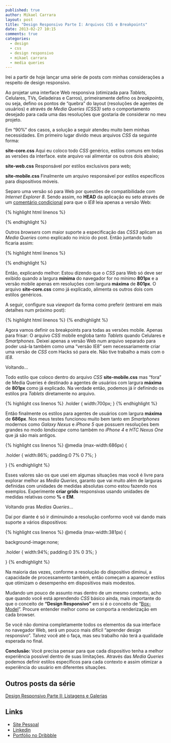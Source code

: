 ```yaml
---
published: true
author: Mikael Carrara
layout: post
title: "Design Responsivo Parte I: Arquivos CSS e Breakpoints"
date: 2013-02-27 10:15
comments: true
categories:
  - design
  - css
  - design responsivo
  - mikael carrara
  - media queries
---
```


Irei a partir de hoje lançar uma série de posts com minhas considerações a respeito de design responsivo.

Ao projetar uma interface Web responsiva (otimizada para *Tablets*, Celulares, TVs, Geladeiras e Carros), primeiramente defino os *breakpoints*, ou seja, defino os pontos de “quebra” do layout (resoluções de agentes de usuários) e através de *Media Queries (*CSS*3)* seto o comportamento desejado para cada uma das resoluções que gostaria de considerar no meu projeto.

<!--more-->

Em “90%” dos casos, a solução a seguir atendeu muito bem minhas necessidades. Em primeiro lugar divido meus arquivos *CSS* da seguinte forma:

**site-core.css**
Aqui eu coloco todo *CSS* genérico, estilos comuns em todas as versões da interface. este arquivo vai alimentar os outros dois abaixo;

**site-web.css**
Responsável por estilos exclusivos para web;

**site-mobile.css**
Finalmente um arquivo responsável por estilos específicos para dispositivos móveis.

Separo uma versão só para Web por questões de compatibilidade com *Internet Explorer 8*. Sendo assim, no **HEAD** da aplicação eu seto através de um [comentário condicional](http://en.wikipedia.org/wiki/Conditional_comment) para que o *IE8* leia apenas a versão Web:

{% highlight html linenos %}
<!--[if IE]>
  <link type="text/css" rel="stylesheet" href="site-web.css" media="screen" />
<![endif]-->
{% endhighlight %}

Outros *browsers* com maior suporte a especificação das *CSS3* aplicam as *Media Queries* como explicado no início do post. Então juntando tudo ficaria assim:

{% highlight html linenos %}
<link type="text/css" rel="stylesheet" href="site-core.css" />
<link type="text/css" rel="stylesheet" href="site-web.css" media="screen and (min-width:801px)" />
<link type="text/css" rel="stylesheet" href="site-mobile.css" media="handheld, screen and (max-width:801px)" />
{% endhighlight %}

Então, explicando melhor: Estou dizendo que o *CSS* para Web só deve ser exibido quando a largura **mínima** do navegador for no mínimo **801px** e a versão mobile apenas em resoluções com largura **máxima** de **801px**. O arquivo **site-core.css** como já explicado, alimenta os outros dois com estilos genéricos.

A seguir, configure sua *viewport* da forma como preferir (entrarei em mais detalhes num próximo post):

{% highlight html linenos %}
<meta name="viewport" content="width=device-width, user-scalable=no" />
{% endhighlight %}

Agora vamos definir os breakpoints para todas as versões mobile. Apenas para frisar: O arquivo *CSS* mobile engloba tanto *Tablets* quando Celulares e *Smartphones*. Deixei apenas a versão Web num arquivo separado para poder usá-la também como uma “versão IE8” sem necessariamente criar uma versão de *CSS* com Hacks só para ele. Não tive trabalho a mais com o *IE8*.

Voltando...

Todo estilo que coloco dentro do arquivo *CSS* **site-mobile.css** mas “fora” de Media Queries é destinado a agentes de usuários com largura **máxima** de **801px** como já explicado. Na verdade então, podemos já ir definindo os estilos pra *Tablets* diretamente no arquivo.

{% highlight css linenos %}
.holder {
  width:700px;
}
{% endhighlight %}

Então finalmente os estilos para agentes de usuários com largura **máxima** de **686px**. Nos meus testes funcionou muito bem tanto em *Smartphones* modernos como *Galaxy Nexus* e *iPhone 5* que possuem resoluções bem grandes no modo *landscape* como também no *iPhone 4* e *HTC Nexus One* que já são mais antigos.

{% highlight css linenos %}
@media (max-width:686px) {

  .holder {
    width:86%;
    padding:0 7% 0 7%;
  }

}
{% endhighlight %}

Esses valores são os que usei em algumas situações mas você é livre para explorar melhor as *Media Queries*, garanto que vai muito além de larguras definidas com unidades de medidas absolutas como estou fazendo nos exemplos. Experimente **criar grids** responsivas usando unidades de medidas relativas como **%** e **EM**.

Voltando pras *Medias Queries*...

Daí por diante é só ir diminuindo a resolução conformo você vai dando mais suporte a vários dispositivos:

{% highlight css linenos %}
@media (max-width:381px) {

  background-image:none;

  .holder {
    width:94%;
    padding:0 3% 0 3%;
  }

}
{% endhighlight %}

Na maioria das vezes, conforme a resolução do dispositivo diminui, a capacidade de processamento também, então começam a aparecer estilos que otimizam o desempenho em dispositivos mais modestos.

Mudando um pouco de assunto mas dentro de um mesmo contexto, acho que quando você está aprendendo *CSS* básico ainda, mais importante do que o conceito de **“Design Responsivo”** em si é o conceito de “[Box-Model](http://www.w3.org/TR/CSS2/box.html)”. Procure entender melhor como se comporta a renderização em cada browser.

Se você não domina completamente todos os elementos da sua interface no navegador Web, será um pouco mais difícil “aprender design responsivo”. Talvez você até o faça, mas seu trabalho não terá a qualidade esperada no final.

**Conclusão:** Você precisa pensar para que cada dispositivo tenha a melhor experiência possível dentro de suas limitações. Através das *Media Queries* podemos definir estilos específicos para cada contexto e assim otimizar a experiência do usuário em diferentes situações.

## Outros posts da série

[Design Responsivo Parte II: Listagens e Galerias](http://helabs.com.br/blog/2013/05/24/design-responsivo-parte-ii-listagens-e-galerias/)

## Links

- [Site Pessoal](http://www.mikaelcarrara.com)
- [Linkedin](br.linkedin.com/in/mikaelcarrara/)
- [Portfólio no Dribbble](http://dribbble.com/mikaelcarrara)
